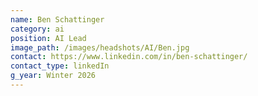 ```yaml
---
name: Ben Schattinger
category: ai
position: AI Lead
image_path: /images/headshots/AI/Ben.jpg
contact: https://www.linkedin.com/in/ben-schattinger/
contact_type: linkedIn
g_year: Winter 2026
---
```

